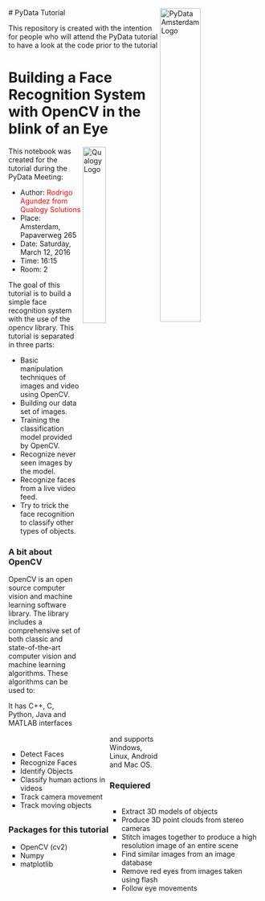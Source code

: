 <img align="right" width="40%" src="http://pydata.org/amsterdam2016/static/images/pydata-logo-amsterdam-2016.png" alt="PyData Amsterdam Logo">
# PyData Tutorial

This repository is created with the intention for people who will attend the PyData tutorial to have a look at the code prior to the tutorial

# Building a Face Recognition System with OpenCV in the blink of an Eye

<img align="right" width="30%" src="http://www.qualogy.com/wp-content/themes/qua/images/q_logo.png" alt="Qualogy Logo">

This notebook was created for the tutorial during the PyData Meeting:
- Author: <font color='red'>Rodrigo Agundez from Qualogy Solutions</font>
- Place: Amsterdam, Papaverweg 265
- Date: Saturday, March 12, 2016
- Time: 16:15
- Room: 2

The goal of this tutorial is to build a simple face recognition system with the use of the opencv library. This tutorial is separated in three parts:
- Basic manipulation techniques of images and video using OpenCV.
- Building our data set of images.
- Training the classification model provided by OpenCV.
- Recognize never seen images by the model.
- Recognize faces from a live video feed.
- Try to trick the face recognition to classify other types of objects.

### A bit about OpenCV
OpenCV is an open source computer vision and machine learning software library.
The library includes a comprehensive set of both classic and state-of-the-art computer vision and machine learning algorithms. These algorithms can be used to:
<div style="float: left; width: 40%; margin-top: 16px; margin-bottom: 16px">
<ul style="align: left; list-style-type:square">
  <li>Detect Faces</li>
  <li>Recognize Faces</li>
  <li>Identify Objects</li>
  <li>Classify human actions in videos</li>
  <li>Track camera movement</li>
  <li>Track moving objects</li>
</ul>
</div>
<div style="float: right; width: 60%; margin-top: 16px; margin-bottom: 16px">
<ul style="align: left; list-style-type:square">
  <li>Extract 3D models of objects</li>
  <li>Produce 3D point clouds from stereo cameras</li>
  <li>Stitch images together to produce a high resolution image of an entire scene</li>
  <li>Find similar images from an image database</li>
  <li>Remove red eyes from images taken using flash</li>
  <li>Follow eye movements</li>
</ul>
</div>

It has C++, C, Python, Java and MATLAB interfaces and supports Windows, Linux, Android and Mac OS. 

### Requiered Packages for this tutorial
<ul style="list-style-type:square">
  <li>OpenCV (cv2)</li>
  <li>Numpy</li>
  <li>matplotlib</li>
</ul>
